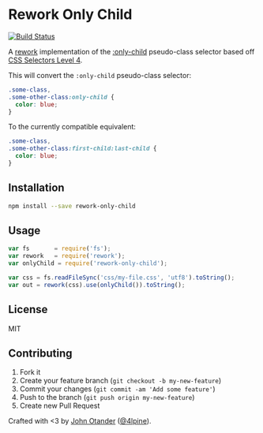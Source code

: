 # Rework Only Child

[![Build Status](https://secure.travis-ci.org/johnotander/rework-only-child.png?branch=master)](https://travis-ci.org/johnotander/rework-only-child)

A [rework](https://github.com/reworkcss) implementation of the
[:only-child](http://dev.w3.org/csswg/selectors-4/#only-child-pseudo)
pseudo-class selector based off
[CSS Selectors Level 4](http://dev.w3.org/csswg/selectors-4/#only-child-pseudo).

This will convert the `:only-child` pseudo-class selector:

```css
.some-class,
.some-other-class:only-child {
  color: blue;
}
```

To the currently compatible equivalent:

```css
.some-class,
.some-other-class:first-child:last-child {
  color: blue;
}
```

## Installation

```bash
npm install --save rework-only-child
```

## Usage

```javascript
var fs       = require('fs');
var rework   = require('rework');
var onlyChild = require('rework-only-child');

var css = fs.readFileSync('css/my-file.css', 'utf8').toString();
var out = rework(css).use(onlyChild()).toString();
```

## License

MIT

## Contributing

1. Fork it
2. Create your feature branch (`git checkout -b my-new-feature`)
3. Commit your changes (`git commit -am 'Add some feature'`)
4. Push to the branch (`git push origin my-new-feature`)
5. Create new Pull Request

Crafted with <3 by [John Otander](http://johnotander.com) ([@4lpine](https://twitter.com/4lpine)).
